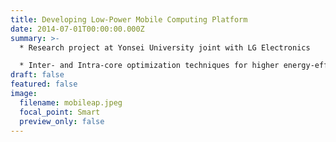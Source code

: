 ```yaml
---
title: Developing Low-Power Mobile Computing Platform
date: 2014-07-01T00:00:00.000Z
summary: >-
  * Research project at Yonsei University joint with LG Electronics

  * Inter- and Intra-core optimization techniques for higher energy-efficiency of a mobile APs (application processors)
draft: false
featured: false
image:
  filename: mobileap.jpeg
  focal_point: Smart
  preview_only: false
---
```

